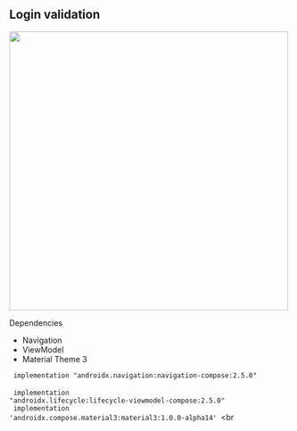 ## Login validation 

<div> <img height ="500em" src="https://user-images.githubusercontent.com/84216382/177020098-bcd98d1b-92b1-41e4-8f48-44770c3c2036.gif">  </div>

<p> Dependencies </p>

- Navigation
- ViewModel
- Material Theme 3

<code> implementation "androidx.navigation:navigation-compose:2.5.0" </code><br>
<code> implementation "androidx.lifecycle:lifecycle-viewmodel-compose:2.5.0" </code><br>
<code> implementation 'androidx.compose.material3:material3:1.0.0-alpha14' </code><br
